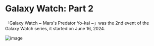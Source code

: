# Galaxy Watch: Part 2
「Galaxy Watch ~ Mars's Predator Yo-kai ~」was the 2nd event of the Galaxy Watch series, it started on June 16, 2024.

![image](https://github.com/user-attachments/assets/fae62a6c-3017-4579-9a30-489edbe5d103)
